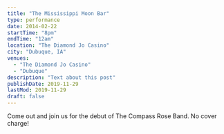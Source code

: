 ```yaml
---
title: "The Mississippi Moon Bar"
type: performance
date: 2014-02-22
startTime: "8pm"
endTime: "12am"
location: "The Diamond Jo Casino"
city: "Dubuque, IA"
venues:
  - "The Diamond Jo Casino"
  - "Dubuque"
description: "Text about this post"
publishDate: 2019-11-29
lastMod: 2019-11-29
draft: false
---
```


Come out and join us for the debut of The Compass Rose Band.  No cover charge!
